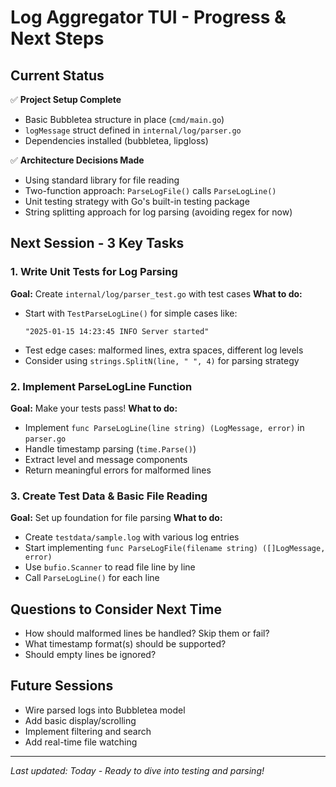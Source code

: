 # Log Aggregator TUI - Progress & Next Steps

## Current Status
✅ **Project Setup Complete**
- Basic Bubbletea structure in place (`cmd/main.go`)
- `logMessage` struct defined in `internal/log/parser.go`
- Dependencies installed (bubbletea, lipgloss)

✅ **Architecture Decisions Made**
- Using standard library for file reading
- Two-function approach: `ParseLogFile()` calls `ParseLogLine()`
- Unit testing strategy with Go's built-in testing package
- String splitting approach for log parsing (avoiding regex for now)

## Next Session - 3 Key Tasks

### 1. Write Unit Tests for Log Parsing
**Goal:** Create `internal/log/parser_test.go` with test cases
**What to do:**
- Start with `TestParseLogLine()` for simple cases like:
  ```
  "2025-01-15 14:23:45 INFO Server started"
  ```
- Test edge cases: malformed lines, extra spaces, different log levels
- Consider using `strings.SplitN(line, " ", 4)` for parsing strategy

### 2. Implement ParseLogLine Function
**Goal:** Make your tests pass!
**What to do:**
- Implement `func ParseLogLine(line string) (LogMessage, error)` in `parser.go`
- Handle timestamp parsing (`time.Parse()`)
- Extract level and message components
- Return meaningful errors for malformed lines

### 3. Create Test Data & Basic File Reading
**Goal:** Set up foundation for file parsing
**What to do:**
- Create `testdata/sample.log` with various log entries
- Start implementing `func ParseLogFile(filename string) ([]LogMessage, error)`
- Use `bufio.Scanner` to read file line by line
- Call `ParseLogLine()` for each line

## Questions to Consider Next Time
- How should malformed lines be handled? Skip them or fail?
- What timestamp format(s) should be supported?
- Should empty lines be ignored?

## Future Sessions
- Wire parsed logs into Bubbletea model
- Add basic display/scrolling
- Implement filtering and search
- Add real-time file watching

---
*Last updated: Today - Ready to dive into testing and parsing!*